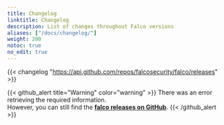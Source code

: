 ```yaml
---
title: Changelog
linktitle: Changelog
description: List of changes throughout Falco versions
aliases: ["/docs/changelog/"]
weight: 200
notoc: true
no_edit: true
---
```


{{< changelog "https://api.github.com/repos/falcosecurity/falco/releases" >}}

{{< github_alert title="Warning" color="warning" >}}
There was an error retrieving the required information.<br>
However, you can still find the [**falco releases on GitHub**](https://github.com/falcosecurity/falco/releases).
{{< /github_alert >}}
